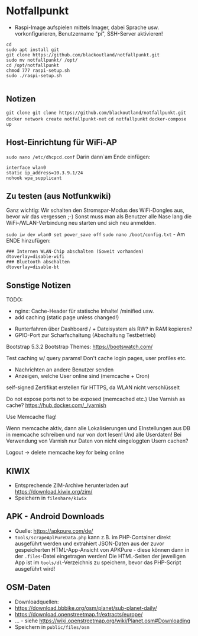 # Notfallpunkt

- Raspi-Image aufspielen mittels Imager, dabei Sprache usw. vorkonfigurieren, Benutzername "pi", SSH-Server aktivieren!
```
cd 
sudo apt install git
git clone https://github.com/blackoutland/notfallpunkt.git
sudo mv notfallpunkt/ /opt/
cd /opt/notfallpunkt
chmod 777 raspi-setup.sh
sudo ./raspi-setup.sh
 
```

## Notizen
`git clone git clone https://github.com/blackoutland/notfallpunkt.git`
`docker network create notfallpunkt-net`
`cd notfallpunkt`
`docker-compose up`

## Host-Einrichtung für WiFi-AP
`sudo nano /etc/dhcpcd.conf`
Darin dann`am Ende einfügen:
```
interface wlan0
static ip_address=10.3.9.1/24
nohook wpa_supplicant
```

## Zu testen (aus Notfunkwiki)

Ganz wichtig: Wir schalten den Stromspar-Modus des WiFi-Dongles aus, bevor wir das vergessen ;-)
Sonst muss man als Benutzer alle Nase lang die WiFi-/WLAN-Verbindung neu starten und sich neu anmelden.

`sudo iw dev wlan0 set power_save off`
`sudo nano /boot/config.txt` - Am ENDE hinzufügen:

```
### Internen WLAN-Chip abschalten (Soweit vorhanden)
dtoverlay=disable-wifi
### Bluetooth abschalten
dtoverlay=disable-bt
```

## Sonstige Notizen


TODO:

- nginx: Cache-Header für statische Inhalte!  /minified usw.
- add caching (static page unless changed!)

* Runterfahren über Dashboard / + Dateisystem als RW? in RAM kopieren?
* GPIO-Port zur Scharfschaltung (Abschaltung Testbetrieb)

Bootstrap 5.3.2
Bootstrap Themes: https://bootswatch.com/

Test caching w/ query params!
Don't cache login pages, user profiles etc.

- Nachrichten an andere Benutzer senden
- Anzeigen, welche User online sind (memcache + Cron)

self-signed Zertifikat erstellen für HTTPS, da WLAN nicht verschlüsselt

Do not expose ports not to be exposed (memcached etc.)
Use Varnish as cache? https://hub.docker.com/_/varnish

Use Memcache flag!

Wenn memcache aktiv, dann alle Lokalisierungen und EInstellungen aus DB in memcache schreiben und nur von dort lesen!
Und alle Userdaten!
Bei Verwendung von Varnish nur Daten von nicht eingeloggten Usern cachen?

Logout -> delete memcache key for being online


## KIWIX
* Entsprechende ZIM-Archive herunterladen auf https://download.kiwix.org/zim/
* Speichern in `fileshare/kiwix`


## APK - Android Downloads
* Quelle: https://apkpure.com/de/
* `tools/scrapeAplPureData.php` kann z.B. im PHP-Container direkt ausgeführt werden und extrahiert JSON-Daten aus der zuvor
gespeicherten HTML-App-Ansicht von APKPure - diese können dann in der `.files`-Datei eingetragen werden! Die HTML-Seiten der
jeweiligen App ist im `tools/dl`-Verzeichnis zu speichern, bevor das PHP-Script ausgeführt wird!


## OSM-Daten
* Downloadquellen:
 * https://download.bbbike.org/osm/planet/sub-planet-daily/
 * https://download.openstreetmap.fr/extracts/europe/
 * ... - siehe https://wiki.openstreetmap.org/wiki/Planet.osm#Downloading
* Speichern in `public/files/osm`

